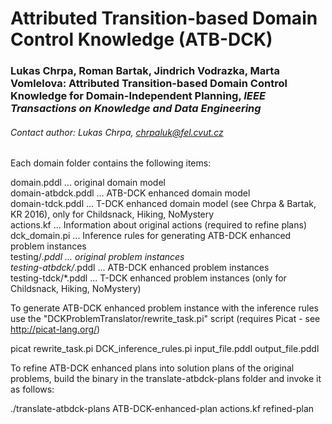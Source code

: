 # Attributed Transition-based Domain Control Knowledge (ATB-DCK)
### Lukas Chrpa, Roman Bartak, Jindrich Vodrazka, Marta Vomlelova: Attributed Transition-based Domain Control Knowledge for Domain-Independent Planning, *IEEE Transactions on Knowledge and Data Engineering*
###### Contact author: Lukas Chrpa, chrpaluk@fel.cvut.cz

Each domain folder contains the following items:

domain.pddl            ... original domain model<br>
domain-atbdck.pddl     ... ATB-DCK enhanced domain model<br>
domain-tdck.pddl       ... T-DCK enhanced domain model (see Chrpa & Bartak, KR 2016), only for Childsnack, Hiking, NoMystery<br>
actions.kf             ... Information about original actions (required to refine plans)<br>
dck_domain.pi        ... Inference rules for generating ATB-DCK enhanced problem instances<br>
testing/*.pddl         ... original problem instances<br>
testing-atbdck/*.pddl  ... ATB-DCK enhanced problem instances<br>
testing-tdck/*.pddl    ... T-DCK enhanced problem instances (only for Childsnack, Hiking, NoMystery)


To generate ATB-DCK enhanced problem instance with the inference rules use the "DCKProblemTranslator/rewrite_task.pi" script (requires Picat - see http://picat-lang.org/) 

picat rewrite_task.pi DCK_inference_rules.pi input_file.pddl output_file.pddl

To refine ATB-DCK enhanced plans into solution plans of the original problems, build the binary in the translate-atbdck-plans folder and invoke it as follows:

./translate-atbdck-plans ATB-DCK-enhanced-plan actions.kf refined-plan  


